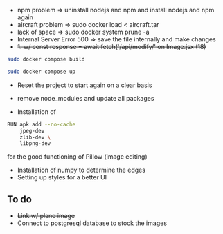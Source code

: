 * npm problem => uninstall nodejs and npm and install nodejs and npm again
* aircraft problem => sudo docker load < aircraft.tar
* lack of space => sudo docker system prune -a
* Internal Server Error 500 => save the file internally and make changes
* <del>1. w/ const response = await fetch('/api/modify/' on Image.jsx (18) </del>

```sh
sudo docker compose build
```

```sh
sudo docker compose up
```

* Reset the project to start again on a clear basis
* remove node_modules and update all packages

* Installation of
```sh
RUN apk add --no-cache
    jpeg-dev
    zlib-dev \
    libpng-dev
```
for the good functioning of Pillow (image editing)
* Installation of numpy to determine the edges
* Setting up styles for a better UI


## To do
* <del>Link w/ plane image</del>
* Connect to postgresql database to stock the images